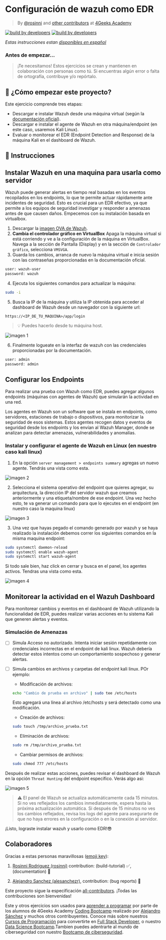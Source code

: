 <!-- hide -->
# Configuración de wazuh como EDR

> By [@rosinni](https://github.com/rosinni) and [other contributors](https://github.com/breatheco-de/wazuh-configuration-as-edr/graphs/contributors) at [4Geeks Academy](https://4geeksacademy.co/)

[![build by developers](https://img.shields.io/badge/build_by-Developers-blue)](https://4geeks.com)
[![build by developers](https://img.shields.io/twitter/follow/4geeksacademy?style=social&logo=twitter)](https://twitter.com/4geeksacademy)

*Estas instrucciones estan [disponibles en español](https://github.com/breatheco-de/wazuh-configuration-as-edr/blob/main/README.es.md)*

### Antes de empezar...

> ¡Te necesitamos! Estos ejercicios se crean y mantienen en colaboración con personas como tú. Si encuentras algún error o falta de ortografía, contribuye y/o repórtalo.

<!-- endhide -->

<!-- howtostart -->

## 🌱 ¿Cómo empezar este proyecto?

Este ejercicio comprende tres etapas:

- Descargar e instalar Wazuh desde una máquina virtual (según la [documentación oficial](https://documentation.wazuh.com/current/index.html)).
- Descargar e instalar el agente de Wazuh en otra máquina/endpoint (en este caso, usaremos Kali Linux).
- Evaluar o monitorear el EDR (Endpoint Detection and Response) de la máquina Kali en el dashboard de Wazuh.

<!-- endhowtostart -->

## 📝 Instrucciones

## Instalar Wazuh en una maquina para usarla como servidor

Wazuh puede generar alertas en tiempo real basadas en los eventos recopilados en los endpoints, lo que te permite actuar rápidamente ante incidentes de seguridad. Esto es crucial para un EDR efectivo, ya que permite a los equipos de seguridad investigar y responder a amenazas antes de que causen daños. Empecemos con su instalación basada en virtualbox.


1. Descargar la [imagen OVA de Wazuh](https://documentation.wazuh.com/current/deployment-options/virtual-machine/virtual-machine.html#access-the-wazuh-dashboard).
2. **Cambia el controlador gráfico en VirtualBox** Apaga la máquina virtual si está corriendo y ve a la configuración de la máquina en VirtualBox. Navega a la sección de Pantalla (Display) y en la sección de `Controlador gráfico`, selecciona `VMSVGA`.
3. Guarda los cambios, arranca de nuevo la máquina virtual e inicia sesión con las contraseñas proporcionadas en la documentación oficial.

```bash
user: wazuh-user
password: wazuh
```

4. Ejecuta los siguientes comandos para actualizar la máquina:

```bash
sudo -i
```

5. Busca la IP de la máquina y utiliza la IP obtenida para acceder al dashboard de Wazuh desde un navegador con la siguiente url:

```url
https://<IP_DE_TU_MAQUINA>/app/login
```

> 💡 Puedes hacerlo desde tu máquina host.

![imagen 1](assets/wazuh-login.png)

6. Finalmente logueate en la interfaz de wazuh con las credenciales proporcionadas por la documentación.

```bash
user: admin
password: admin
```

## Configurar los Endpoints

Para realizar una prueba con Wazuh como EDR, puedes agregar algunos endpoints (máquinas con agentes de Wazuh) que simularán la actividad en una red.

Los agentes en Wazuh son un software que se instala en endpoints, como servidores, estaciones de trabajo o dispositivos, para monitorizar la seguridad de esos sistemas. Estos agentes recogen datos y eventos de seguridad desde los endpoints y los envían al Wazuh Manager, donde se analizan para detectar amenazas, vulnerabilidades y anomalías.


### Instalar y configurar el agente de Wazuh en Linux (en nuestro caso kali linux)

1. En la opción `server management > endpoints summary` agregas un nuevo agente. Tendrás una vista como esta.

![imagen 2](./assets/deploy-agents.png)

2. Selecciona el sistema operativo del endpoint que quieres agregar, su arquitectura, la dirección IP del servidor wazuh que creamos anteriormente y una etiqueta/nombre de ese endpoint. Una vez hecho esto, te va generar un comando para que lo ejecutes en el endpoint (en nuestro caso la maquina linux)

![imagen 3](assets/command-install-wazuh-agent.png)

3. Una vez que hayas pegado el comando generado por wazuh y se haya realizado la instalación debemos correr los siguientes comandos en la misma maquina endpoint:

```bash
sudo systemctl daemon-reload
sudo systemctl enable wazuh-agent
sudo systemctl start wazuh-agent
```
Si todo sale bien, haz click en cerrar y busca en el panel, los agentes activos. Tendras una vista como esta.

![imagen 4](./assets/active-agent.png)



## Monitorear la actividad en el Wazuh Dashboard

Para monitorear cambios y eventos en el dashboard de Wazuh utilizando la funcionalidad de EDR, puedes realizar varias acciones en tu sistema Kali que generen alertas y eventos. 

### Simulación de Amenazas

- [ ] Simula Acceso no autorizado. Intenta iniciar sesión repetidamente con credenciales incorrectas en el endpoint de kali linux. Wazuh debería detectar estos intentos como un comportamiento sospechoso y generar alertas.

- [ ] Simula cambios en archivos y carpetas del endpoint kali linux. POr ejemplo:

    - Modificación de archivos:

    ```bash
    echo "Cambio de prueba en archivo" | sudo tee /etc/hosts
    ```
    Esto agregará una línea al archivo /etc/hosts y será detectado como una modificación.

    - Creación de archivos:

    ```bash
    sudo touch /tmp/archivo_prueba.txt
    ```

    - Eliminación de archivos:

    ```bash
    sudo rm /tmp/archivo_prueba.txt
    ```

    - Cambiar permisos de archivos:

    ```bash
    sudo chmod 777 /etc/hosts
    ```


Después de realizar estas acciones, puedes revisar el dashboard de Wazuh en la opción `Threat Hunting` del endpoint especifico. Verás algo asi:

![imagen 5](./assets/monitoring-events.png)


> ⚠ El panel de Wazuh se actualiza automáticamente cada 15 minutos. Si no ves reflejados los cambios inmediatamente, espera hasta la próxima actualización automática. Si después de 15 minutos no ves los cambios reflejados, revisa los logs del agente para asegurarte de que no haya errores en la configuración o en la conexión al servidor.

¡Listo, lograste instalar wazuh y usarlo como EDR!😎
<!-- hide -->

## Colaboradores

Gracias a estas personas maravillosas ([emoji key](https://github.com/kentcdodds/all-contributors#emoji-key)):

1. [Rosinni Rodriguez (rosinni)](https://github.com/rosinni) contribution: (build-tutorial) ✅, (documentation) 📖
  
2. [Alejandro Sanchez (alesanchezr)](https://github.com/alesanchezr),  contribution: (bug reports) 🐛

Este proyecto sigue la especificación [all-contributors](https://github.com/kentcdodds/all-contributors). ¡Todas las contribuciones son bienvenidas!

Este y otros ejercicios son usados para [aprender a programar](https://4geeksacademy.com/es/aprender-a-programar/aprender-a-programar-desde-cero) por parte de los alumnos de 4Geeks Academy [Coding Bootcamp](https://4geeksacademy.com/us/coding-bootcamp) realizado por [Alejandro Sánchez](https://twitter.com/alesanchezr) y muchos otros contribuyentes. Conoce más sobre nuestros [Cursos de Programación](https://4geeksacademy.com/es/curso-de-programacion-desde-cero?lang=es) para convertirte en [Full Stack Developer](https://4geeksacademy.com/es/coding-bootcamps/desarrollador-full-stack/?lang=es), o nuestro [Data Science Bootcamp](https://4geeksacademy.com/es/coding-bootcamps/curso-datascience-machine-learning).Tambien puedes adentrarte al mundo de ciberseguridad con nuestro [Bootcamp de ciberseguridad](https://4geeksacademy.com/es/coding-bootcamps/curso-ciberseguridad).

<!-- endhide -->
